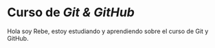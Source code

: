 # Curso de _Git & GitHub_

Hola soy Rebe, estoy estudiando y aprendiendo sobre el curso de Git y GitHub.
